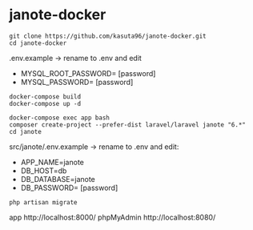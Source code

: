 # janote-docker

```
git clone https://github.com/kasuta96/janote-docker.git
cd janote-docker
```

.env.example -> rename to .env and edit
- MYSQL_ROOT_PASSWORD= [password]
- MYSQL_PASSWORD= [password]
```
docker-compose build
docker-compose up -d

docker-compose exec app bash
composer create-project --prefer-dist laravel/laravel janote "6.*"
cd janote
```

src/janote/.env.example  -> rename to .env and edit:
- APP_NAME=janote
- DB_HOST=db
- DB_DATABASE=janote
- DB_PASSWORD= [password]
```
php artisan migrate
```
app http://localhost:8000/
phpMyAdmin http://localhost:8080/
